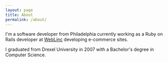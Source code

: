 ```yaml
---
layout: page
title: About
permalink: /about/
---
```


I'm a software developer from Philadelphia currently working as a Ruby on Rails developer at [WebLinc](http://www.weblinc.com) developing e-commerce sites.

I graduated from Drexel University in 2007 with a Bachelor's degree in Computer Science.
